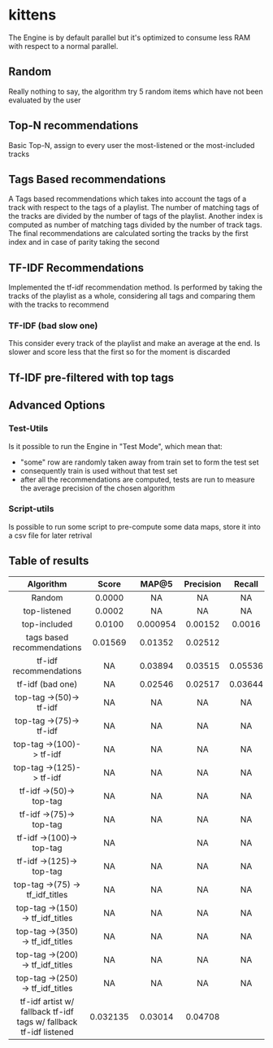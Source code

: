 # kittens

The Engine is by default parallel but it's optimized to consume less RAM with respect to a normal parallel.

## Random

Really nothing to say, the algorithm try 5 random items which have not been evaluated by the user

## Top-N recommendations

Basic Top-N, assign to every user the most-listened or the most-included tracks

## Tags Based recommendations

A Tags based recommendations which takes into account the tags of a track with respect to the tags of a playlist.
The number of matching tags of the tracks are divided by the number of tags of the playlist.
Another index is computed as number of matching tags divided by the number of track tags.
The final recommendations are calculated sorting the tracks by the first index and in case of parity taking the second

## TF-IDF Recommendations

Implemented the tf-idf recommendation method.
Is performed by taking the tracks of the playlist as a whole, considering all tags and comparing them with the tracks to recommend

### TF-IDF (bad slow one)

This consider every track of the playlist and make an average at the end. Is slower and score less that the first so for the moment is discarded

## Tf-IDF pre-filtered with top tags

## Advanced Options

### Test-Utils

Is it possible to run the Engine in "Test Mode", which mean that:

* "some" row are randomly taken away from train set to form the test set
* consequently train is used without that test set
* after all the recommendations are computed, tests are run to measure the average precision of the chosen algorithm

### Script-utils

Is possible to run some script to pre-compute some data maps, store it into a csv file for later retrival

## Table of results

|Algorithm|Score|MAP@5|Precision|Recall|
|:-------:|:---:|:---:|:----:|:-------:|
|Random|0.0000|NA|NA|NA|
|top-listened|0.0002|NA|NA|NA|
|top-included|0.0100|0.000954|0.00152|0.0016|
|tags based recommendations|0.01569|0.01352|0.02512|
|tf-idf recommendations|NA|0.03894|0.03515|0.05536|
|tf-idf (bad one)|NA|0.02546|0.02517|0.03644|
|top-tag ->(50)-> tf-idf|NA|NA|NA|NA|
|top-tag ->(75)-> tf-idf|NA|NA|NA|NA|
|top-tag ->(100)-> tf-idf|NA|NA|NA|NA|
|top-tag ->(125)-> tf-idf|NA|NA|NA|NA|
|tf-idf ->(50)-> top-tag|NA|NA|NA|NA|
|tf-idf ->(75)-> top-tag|NA|NA|NA|NA|
|tf-idf ->(100)-> top-tag|NA||NA|NA|NA|
|tf-idf ->(125)-> top-tag|NA|NA|NA|NA|
|top-tag ->(75) -> tf_idf_titles|NA|NA|NA|NA|
|top-tag ->(150) -> tf_idf_titles|NA|NA|NA|NA|
|top-tag ->(350) -> tf_idf_titles|NA|NA|NA|NA|
|top-tag ->(200) -> tf_idf_titles|NA|NA|NA|NA|
|top-tag ->(250) -> tf_idf_titles|NA|NA|NA|NA|
|tf-idf artist w/ fallback tf-idf tags w/ fallback tf-idf listened|0.032135|0.03014|0.04708|

